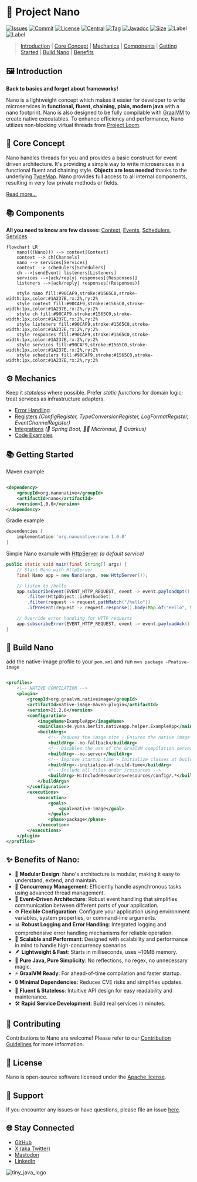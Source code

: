 # 🧬 Project Nano

[//]: # ([![Build][build_shield]][build_link])

[//]: # ([![Maintainable][maintainable_shield]][maintainable_link])

[//]: # ([![Coverage][coverage_shield]][coverage_link])
[![Issues][issues_shield]][issues_link]
[![Commit][commit_shield]][commit_link]
[![License][license_shield]][license_link]
[![Central][central_shield]][central_link]
[![Tag][tag_shield]][tag_link]
[![Javadoc][javadoc_shield]][javadoc_link]
[![Size][size_shield]][size_shield]
![Label][label_shield]
![Label][java_version]

> [Introduction](#-introduction)
> | [Core Concept](#-core-concept)
> | [Mechanics](#-mechanics)
> | [Components](#-components)
> | [Getting Started](#-getting-started)
> | [Build Nano](#-build-nano)
> | [Benefits](#-benefits-of-nano)

## 🖼️ Introduction

**Back to basics and forget about frameworks!**

Nano is a lightweight concept which makes it easier for developer to write microservices in
**functional, fluent, chaining, plain, modern java** with a nano footprint.
Nano is also designed to be fully compilable with [GraalVM](https://www.graalvm.org) to create native executables.
To enhance efficiency and performance, Nano utilizes non-blocking virtual threads from [Project Loom](https://jdk.java.net/loom/).

## 📐 Core Concept

Nano handles threads for you and provides a basic construct for event driven architecture.
It's providing a simple way to write microservices in a functional fluent and chaining style.
**Objects are less needed** thanks to the underlying [TypeMap](https://github.com/YunaBraska/type-map).
Nano provides full access to all internal components, resulting in very few private methods or fields.

[Read more...](docs/info/concept/README.md)

## 📚 Components

**All you need to know are few classes:**
[Context](docs/context/README.md),
[Events](docs/events/README.md),
[Schedulers](docs/schedulers/README.md),
[Services](docs/services/README.md)

```mermaid
flowchart LR
    nano(((Nano))) --> context[Context]
    context --> ch[Channels]
    nano --> services[Services]
    context --> schedulers[Schedulers]
    ch -->|sendEvent| listeners[Listeners]
    services -->|ack/reply| responses[(Responses)]
    listeners -->|ack/reply| responses[(Responses)]
    
    style nano fill:#90CAF9,stroke:#1565C0,stroke-width:1px,color:#1A237E,rx:2%,ry:2%
    style context fill:#90CAF9,stroke:#1565C0,stroke-width:1px,color:#1A237E,rx:2%,ry:2%
    style ch fill:#90CAF9,stroke:#1565C0,stroke-width:1px,color:#1A237E,rx:2%,ry:2%
    style listeners fill:#90CAF9,stroke:#1565C0,stroke-width:1px,color:#1A237E,rx:2%,ry:2%
    style responses fill:#90CAF9,stroke:#1565C0,stroke-width:1px,color:#1A237E,rx:2%,ry:2%
    style services fill:#90CAF9,stroke:#1565C0,stroke-width:1px,color:#1A237E,rx:2%,ry:2%
    style schedulers fill:#90CAF9,stroke:#1565C0,stroke-width:1px,color:#1A237E,rx:2%,ry:2%
```

## ⚙️ Mechanics

Keep it *stateless* where possible. Prefer *static functions* for domain logic; treat services as infrastructure adapters.

* [Error Handling](docs/info/errorhandling/README.md)
* [Registers](docs/registers/README.md) _(ConfigRegister, TypeConversionRegister, LogFormatRegister,
  EventChannelRegister)_
* [Integrations](docs/integrations/README.md) _(🌱 Spring Boot, 🧑‍🚀 Micronaut, 🐸 Quarkus)_
* [Code Examples](src/test/java/org/nanonative/nano/examples)

## 📚 Getting Started

Maven example

```xml

<dependency>
    <groupId>org.nanonative</groupId>
    <artifactId>nano</artifactId>
    <version>1.0.0</version>
</dependency>
```

Gradle example

```groovy
dependencies {
    implementation 'org.nanonative:nano:1.0.0'
}
```

Simple Nano example with [HttpServer](docs/services/httpserver/README.md) _(a default service)_

```java
public static void main(final String[] args) {
    // Start Nano with HttpServer
    final Nano app = new Nano(args, new HttpServer());

    // listen to /hello
    app.subscribeEvent(EVENT_HTTP_REQUEST, event -> event.payloadOpt()
        .filter(HttpObject::isMethodGet)
        .filter(request -> request.pathMatch("/hello"))
        .ifPresent(request -> request.response().body(Map.of("Hello", System.getProperty("user.name"))).respond(event)));

    // Override error handling for HTTP requests
    app.subscribeError(EVENT_HTTP_REQUEST, event -> event.payloadAck().createResponse().body("Internal Server Error [" + event.error().getMessage() + "]").statusCode(500).respond(event));
}
```

## 🔨 Build Nano

add the native-image profile to your `pom.xml` and run `mvn package -Pnative-image`

```xml

<profiles>
    <!-- NATIVE COMPILATION -->
    <plugin>
        <groupId>org.graalvm.nativeimage</groupId>
        <artifactId>native-image-maven-plugin</artifactId>
        <version>21.2.0</version>
        <configuration>
            <imageName>ExampleApp</imageName>
            <mainClass>de.yuna.berlin.nativeapp.helper.ExampleApp</mainClass>
            <buildArgs>
                <!-- Reduces the image size - Ensures the native image doesn't include the JVM as a fallback option -->
                <buildArg>--no-fallback</buildArg>
                <!-- Disables the use of the GraalVM compilation server -->
                <buildArg>--no-server</buildArg>
                <!-- Improve startup time - Initialize classes at build time rather than at runtime -->
                <buildArg>--initialize-at-build-time</buildArg>
                <!-- Include all files under /resources -->
                <buildArg>-H:IncludeResources=resources/config/.*</buildArg>
            </buildArgs>
        </configuration>
        <executions>
            <execution>
                <goals>
                    <goal>native-image</goal>
                </goals>
                <phase>package</phase>
            </execution>
        </executions>
    </plugin>
</profiles>
```

## ✨ Benefits of Nano:

* 🧩 **Modular Design**: Nano's architecture is modular, making it easy to understand, extend, and maintain.
* 🧵 **Concurrency Management**: Efficiently handle asynchronous tasks using advanced thread management.
* 📡 **Event-Driven Architecture**: Robust event handling that simplifies communication between different parts of your
  application.
* ⚙️ **Flexible Configuration**: Configure your application using environment variables, system properties, or
  command-line
  arguments.
* 📊 **Robust Logging and Error Handling**: Integrated logging and comprehensive error handling mechanisms for reliable
  operation.
* 🚀 **Scalable and Performant**: Designed with scalability and performance in mind to handle high-concurrency scenarios.
* 🪶 **Lightweight & Fast**: Starts in milliseconds, uses ~10MB memory.
* 🌿 **Pure Java, Pure Simplicity**: No reflections, no regex, no unnecessary magic.
* ⚡ **GraalVM Ready**: For ahead-of-time compilation and faster startup.
* 🔒 **Minimal Dependencies**: Reduces CVE risks and simplifies updates.
* 🌊 **Fluent & Stateless**: Intuitive API design for easy readability and maintenance.
* 🛠️ **Rapid Service Development**: Build real services in minutes.

## 🤝 Contributing

Contributions to Nano are welcome! Please refer to our [Contribution Guidelines](CONTRIBUTING.md) for more information.

## 📜 License

Nano is open-source software licensed under the [Apache license](LICENSE).

## 🙋‍ Support

If you encounter any issues or have questions, please file an
issue [here](https://github.com/nanonative/nano/issues/new/choose).

## 🌐 Stay Connected

* [GitHub](https://github.com/NanoNative)
* [X (aka Twitter)](https://twitter.com/YunaMorgenstern)
* [Mastodon](https://hachyderm.io/@LunaFreyja)
* [LinkedIn](https://www.linkedin.com/in/yuna-morgenstern-6662a5145/)

![tiny_java_logo](src/test/resources/tiny_java.png)


[build_shield]: https://github.com/nanonative/nano/workflows/MVN_RELEASE/badge.svg

[build_link]: https://github.com/nanonative/nano/actions?query=workflow%3AMVN_RELEASE

[maintainable_shield]: https://img.shields.io/codeclimate/maintainability/nanonative/nano?style=flat-square

[maintainable_link]: https://codeclimate.com/github/nanonative/nano/maintainability

[coverage_shield]: https://img.shields.io/codeclimate/coverage/nanonative/nano?style=flat-square

[coverage_link]: https://codeclimate.com/github/nanonative/nano/test_coverage

[issues_shield]: https://img.shields.io/github/issues/nanonative/nano?style=flat-square

[issues_link]: https://github.com/nanonative/nano/issues/new/choose

[commit_shield]: https://img.shields.io/github/last-commit/nanonative/nano?style=flat-square

[commit_link]: https://github.com/nanonative/nano/commits/main

[license_shield]: https://img.shields.io/github/license/nanonative/nano?style=flat-square

[license_link]: https://github.com/nanonative/nano/blob/main/LICENSE

[dependency_shield]: https://img.shields.io/librariesio/github/nanonative/nano?style=flat-square

[dependency_link]: https://libraries.io/github/nanonative/nano

[central_shield]: https://img.shields.io/maven-central/v/org.nanonative/nano?style=flat-square

[central_link]:https://search.maven.org/artifact/org.nanonative/nano

[tag_shield]: https://img.shields.io/github/v/tag/nanonative/nano?style=flat-square

[tag_link]: https://github.com/nanonative/nano/releases

[javadoc_shield]: https://javadoc.io/badge2/org.nanonative/nano/javadoc.svg?style=flat-square

[javadoc_link]: https://javadoc.io/doc/org.nanonative/nano

[size_shield]: https://img.shields.io/github/repo-size/nanonative/nano?style=flat-square

[label_shield]: https://img.shields.io/badge/Yuna-QueenInside-blueviolet?style=flat-square

[gitter_shield]: https://img.shields.io/gitter/room/nanonative/nano?style=flat-square

[gitter_link]: https://gitter.im/nano/Lobby

[java_version]: https://img.shields.io/badge/java-21-blueviolet?style=flat-square


